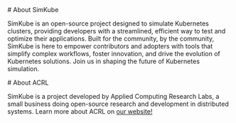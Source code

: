 <div class="subsection" markdown="1">
# About SimKube

SimKube is an open-source project designed to simulate Kubernetes clusters, providing developers with a streamlined,
efficient way to test and optimize their applications. Built for the community, by the community, SimKube is here to
empower contributors and adopters with tools that simplify complex workflows, foster innovation, and drive the evolution
of Kubernetes solutions. Join us in shaping the future of Kubernetes simulation.
</div>

<div class="subsection" markdown="1">
# About ACRL

SimKube is a project developed by Applied Computing Research Labs, a small business doing open-source research and
development in distributed systems.  Learn more about ACRL on <a href="https://appliedcomputing.io">our website!</a>
</div>
